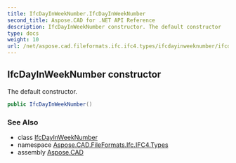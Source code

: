 ```yaml
---
title: IfcDayInWeekNumber.IfcDayInWeekNumber
second_title: Aspose.CAD for .NET API Reference
description: IfcDayInWeekNumber constructor. The default constructor
type: docs
weight: 10
url: /net/aspose.cad.fileformats.ifc.ifc4.types/ifcdayinweeknumber/ifcdayinweeknumber/
---
```

## IfcDayInWeekNumber constructor

The default constructor.

```csharp
public IfcDayInWeekNumber()
```

### See Also

* class [IfcDayInWeekNumber](../)
* namespace [Aspose.CAD.FileFormats.Ifc.IFC4.Types](../../ifcdayinweeknumber/)
* assembly [Aspose.CAD](../../../)


